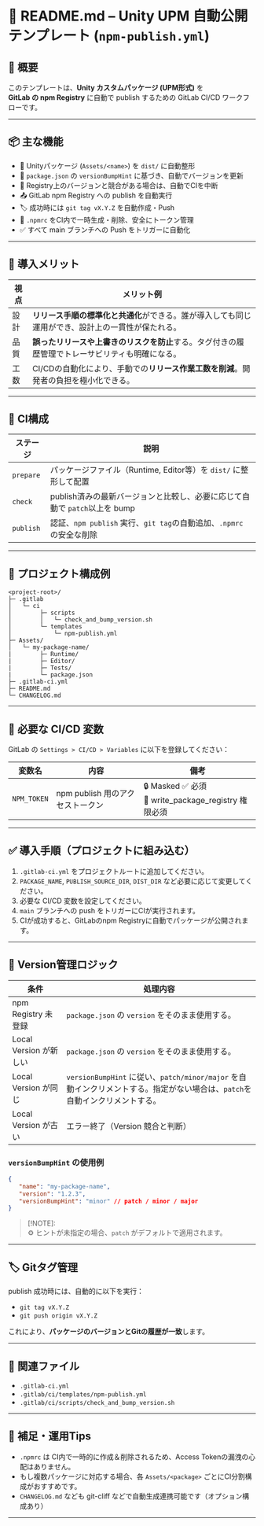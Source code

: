 # 📘 README.md – Unity UPM 自動公開テンプレート (`npm-publish.yml`)

## 🚀 概要

このテンプレートは、**Unity カスタムパッケージ (UPM形式)** を  
**GitLab の npm Registry** に自動で publish するための GitLab CI/CD ワークフローです。

---

## 📦 主な機能

- 🔄 Unityパッケージ (`Assets/<name>`) を `dist/` に自動整形
- 🧠 `package.json` の `versionBumpHint` に基づき、自動でバージョンを更新
- 🚫 Registry上のバージョンと競合がある場合は、自動でCIを中断
- 📤 GitLab npm Registry への publish を自動実行
- 🏷️ 成功時には `git tag vX.Y.Z` を自動作成・Push
- 🔐 `.npmrc` をCI内で一時生成・削除、安全にトークン管理
- ✅ すべて main ブランチへの Push をトリガーに自動化

---

## 🧠 導入メリット

| 視点 | メリット例                                                                                         |
| ---- | -------------------------------------------------------------------------------------------------- |
| 設計 | **リリース手順の標準化と共通化**ができる。誰が導入しても同じ運用ができ、設計上の一貫性が保たれる。 |
| 品質 | **誤ったリリースや上書きのリスクを防止**する。タグ付きの履歴管理でトレーサビリティも明確になる。   |
| 工数 | CI/CDの自動化により、手動での**リリース作業工数を削減**。開発者の負担を極小化できる。              |

---

## 🧩 CI構成

| ステージ  | 説明                                                                       |
| --------- | -------------------------------------------------------------------------- |
| `prepare` | パッケージファイル（Runtime, Editor等）を `dist/` に整形して配置           |
| `check`   | publish済みの最新バージョンと比較し、必要に応じて自動で `patch`以上を bump |
| `publish` | 認証、`npm publish` 実行、`git tag`の自動追加、`.npmrc` の安全な削除       |

---

## 📁 プロジェクト構成例

```text
<project-root>/
├─ .gitlab
│   └─ ci
│        ├─ scripts
│        │   └─ check_and_bump_version.sh
│        └─ templates
│            └─ npm-publish.yml
├─ Assets/
│   └─ my-package-name/
|        ├─ Runtime/
|        ├─ Editor/
|        ├─ Tests/
|        └─ package.json
├─ .gitlab-ci.yml
├─ README.md
└─ CHANGELOG.md
```

---

## 🔐 必要な CI/CD 変数

GitLab の `Settings > CI/CD > Variables` に以下を登録してください：

| 変数名      | 内容                             | 備考                                                 |
| ----------- | -------------------------------- | ---------------------------------------------------- |
| `NPM_TOKEN` | npm publish 用のアクセストークン | 🔒 Masked ✅ 必須<br>🔑 write_package_registry 権限必須 |

---

## ✅ 導入手順（プロジェクトに組み込む）

1. `.gitlab-ci.yml` をプロジェクトルートに追加してください。
2. `PACKAGE_NAME`, `PUBLISH_SOURCE_DIR`, `DIST_DIR` など必要に応じて変更してください。
3. 必要な CI/CD 変数を設定してください。
4. `main` ブランチへの push をトリガーにCIが実行されます。
5. CIが成功すると、GitLabのnpm Registryに自動でパッケージが公開されます。

---

## 🔁 Version管理ロジック

| 条件                   | 処理内容                                                                                                                    |
| ---------------------- | --------------------------------------------------------------------------------------------------------------------------- |
| npm Registry 未登録    | `package.json` の `version` をそのまま使用する。                                                                            |
| Local Version が新しい | `package.json` の `version` をそのまま使用する。                                                                            |
| Local Version が同じ   | `versionBumpHint` に従い、`patch/minor/major` を自動インクリメントする。指定がない場合は、`patch`を自動インクリメントする。 |
| Local Version が古い   | エラー終了（Version 競合と判断）                                                                                            |

### `versionBumpHint` の使用例

```json
{
   "name": "my-package-name",
   "version": "1.2.3",
   "versionBumpHint": "minor" // patch / minor / major
}
```

> [!NOTE]:  
> ⚙️ ヒントが未指定の場合、`patch` がデフォルトで適用されます。

---

## 🏷️ Gitタグ管理

publish 成功時には、自動的に以下を実行：

- `git tag vX.Y.Z`
- `git push origin vX.Y.Z`

これにより、**パッケージのバージョンとGitの履歴が一致**します。

---

## 📎 関連ファイル

- `.gitlab-ci.yml`
- `.gitlab/ci/templates/npm-publish.yml`
- `.gitlab/ci/scripts/check_and_bump_version.sh`

---

## 💬 補足・運用Tips

- `.npmrc` は CI内で一時的に作成＆削除されるため、Access Tokenの漏洩の心配はありません。
- もし複数パッケージに対応する場合、各 `Assets/<package>` ごとにCI分割構成がおすすめです。
- `CHANGELOG.md` なども git-cliff などで自動生成連携可能です（オプション構成あり）

---
